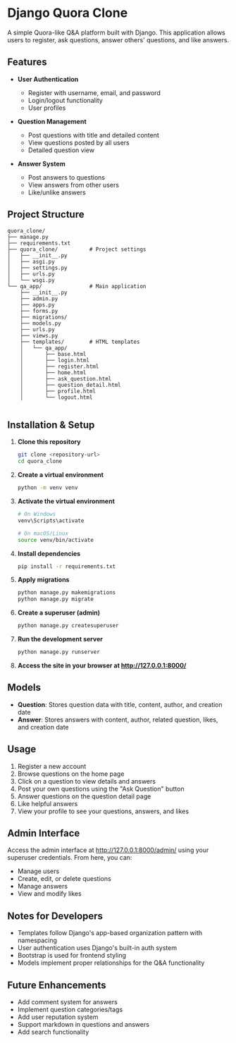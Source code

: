 # Django Quora Clone

A simple Quora-like Q&A platform built with Django. This application allows users to register, ask questions, answer others' questions, and like answers.

## Features

- **User Authentication**
  - Register with username, email, and password
  - Login/logout functionality
  - User profiles

- **Question Management**
  - Post questions with title and detailed content
  - View questions posted by all users
  - Detailed question view

- **Answer System**
  - Post answers to questions
  - View answers from other users
  - Like/unlike answers

## Project Structure

```
quora_clone/
├── manage.py
├── requirements.txt
├── quora_clone/          # Project settings
│   ├── __init__.py
│   ├── asgi.py
│   ├── settings.py
│   ├── urls.py
│   └── wsgi.py
└── qa_app/               # Main application
    ├── __init__.py
    ├── admin.py
    ├── apps.py
    ├── forms.py
    ├── migrations/
    ├── models.py
    ├── urls.py
    ├── views.py
    ├── templates/        # HTML templates
    │   └── qa_app/  
    │       ├── base.html
    │       ├── login.html
    │       ├── register.html
    │       ├── home.html
    │       ├── ask_question.html
    │       ├── question_detail.html
    │       ├── profile.html
    │       └── logout.html
    
```

## Installation & Setup

1. **Clone this repository**
   ```bash
   git clone <repository-url>
   cd quora_clone
   ```

2. **Create a virtual environment**
   ```bash
   python -m venv venv
   ```

3. **Activate the virtual environment**
   ```bash
   # On Windows
   venv\Scripts\activate
   
   # On macOS/Linux
   source venv/bin/activate
   ```

4. **Install dependencies**
   ```bash
   pip install -r requirements.txt
   ```

5. **Apply migrations**
   ```bash
   python manage.py makemigrations
   python manage.py migrate
   ```

6. **Create a superuser (admin)**
   ```bash
   python manage.py createsuperuser
   ```

7. **Run the development server**
   ```bash
   python manage.py runserver
   ```

8. **Access the site in your browser at http://127.0.0.1:8000/**

## Models

- **Question**: Stores question data with title, content, author, and creation date
- **Answer**: Stores answers with content, author, related question, likes, and creation date

## Usage

1. Register a new account
2. Browse questions on the home page
3. Click on a question to view details and answers
4. Post your own questions using the "Ask Question" button
5. Answer questions on the question detail page
6. Like helpful answers
7. View your profile to see your questions, answers, and likes

## Admin Interface

Access the admin interface at http://127.0.0.1:8000/admin/ using your superuser credentials. From here, you can:

- Manage users
- Create, edit, or delete questions
- Manage answers
- View and modify likes

## Notes for Developers

- Templates follow Django's app-based organization pattern with namespacing
- User authentication uses Django's built-in auth system
- Bootstrap is used for frontend styling
- Models implement proper relationships for the Q&A functionality

## Future Enhancements

- Add comment system for answers
- Implement question categories/tags
- Add user reputation system
- Support markdown in questions and answers
- Add search functionality
